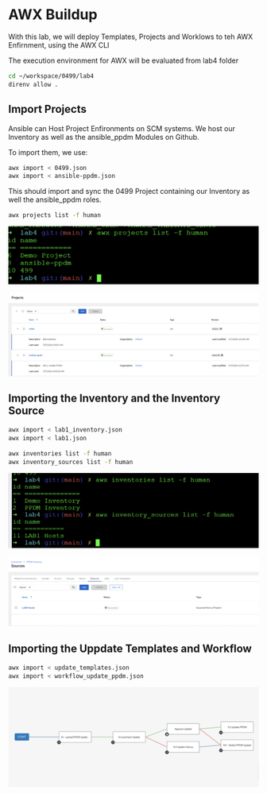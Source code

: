 # AWX Buildup
With this lab, we will deploy Templates, Projects and Worklows to teh AWX Enfirnment, using the AWX CLI  

The execution environment for AWX will be evaluated from lab4 folder

```bash
cd ~/workspace/0499/lab4
direnv allow .
```

## Import Projects

Ansible can Host Project Enfironments on SCM systems. We host our Inventory as well as the ansible_ppdm Modules on Github.  

To import them, we use:

```bash
awx import < 0499.json
awx import < ansible-ppdm.json
```
This should import and sync the 0499 Project containing our Inventory as well the ansible_ppdm roles.


```bash
awx projects list -f human
```

![alt text](image.png)

![alt text](image-1.png)


## Importing the Inventory and the Inventory Source 


```bash
awx import < lab1_inventory.json
awx import < lab1.json
```

```bash
awx inventories list -f human
awx inventory_sources list -f human
```

![alt text](image-3.png)

![alt text](image-2.png)

## Importing the Uppdate Templates and Workflow

```bash
awx import < update_templates.json
awx import < workflow_update_ppdm.json
```


![alt text](image-4.png)